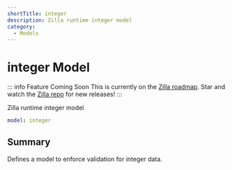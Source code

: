 ```yaml
---
shortTitle: integer
description: Zilla runtime integer model
category:
  - Models
---
```


# integer Model

::: info Feature Coming Soon <HopeIcon icon="fas fa-circle-right"/>
This is currently on the [Zilla roadmap](https://github.com/orgs/aklivity/projects/4). Star and watch the [Zilla repo](https://github.com/aklivity/zilla/releases) for new releases!
:::

Zilla runtime integer model

```yaml {1}
model: integer
```

## Summary

Defines a model to enforce validation for integer data.

